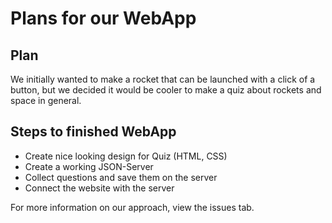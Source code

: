 # Plans for our WebApp
## Plan
We initially wanted to make a rocket that can be launched with a click of a button, but we decided it would be cooler to make a quiz about rockets and space in general. 

## Steps to finished WebApp
* Create nice looking design for Quiz (HTML, CSS)
* Create a working JSON-Server
* Collect questions and save them on the server
* Connect the website with the server

For more information on our approach, view the issues tab.
